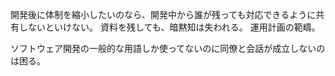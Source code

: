 開発後に体制を縮小したいのなら、開発中から誰が残っても対応できるように共有しないといけない。
資料を残しても、暗黙知は失われる。
運用計画の範疇。

ソフトウェア開発の一般的な用語しか使ってないのに同僚と会話が成立しないのは困る。
